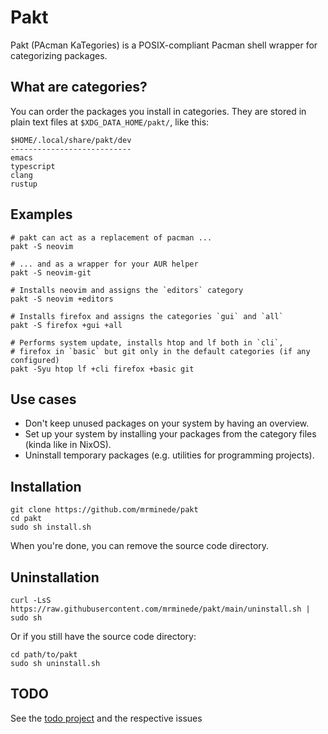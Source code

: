 # Pakt
Pakt (PAcman KaTegories) is a POSIX-compliant Pacman shell wrapper for categorizing packages.

## What are categories?
You can order the packages you install in categories. They are stored in plain text files at `$XDG_DATA_HOME/pakt/`, like this:

```
$HOME/.local/share/pakt/dev
---------------------------
emacs
typescript
clang
rustup
```

## Examples
```
# pakt can act as a replacement of pacman ...
pakt -S neovim

# ... and as a wrapper for your AUR helper
pakt -S neovim-git

# Installs neovim and assigns the `editors` category
pakt -S neovim +editors

# Installs firefox and assigns the categories `gui` and `all`
pakt -S firefox +gui +all

# Performs system update, installs htop and lf both in `cli`,
# firefox in `basic` but git only in the default categories (if any configured)
pakt -Syu htop lf +cli firefox +basic git
```

## Use cases
- Don't keep unused packages on your system by having an overview.
- Set up your system by installing your packages from the category files (kinda like in NixOS).
- Uninstall temporary packages (e.g. utilities for programming projects).

## Installation
```
git clone https://github.com/mrminede/pakt
cd pakt
sudo sh install.sh
```

When you're done, you can remove the source code directory.

## Uninstallation
```
curl -LsS https://raw.githubusercontent.com/mrminede/pakt/main/uninstall.sh | sudo sh
```

Or if you still have the source code directory:

```
cd path/to/pakt
sudo sh uninstall.sh
```

## TODO
See the [todo project](https://github.com/users/MrMineDe/projects/1) and the respective issues
